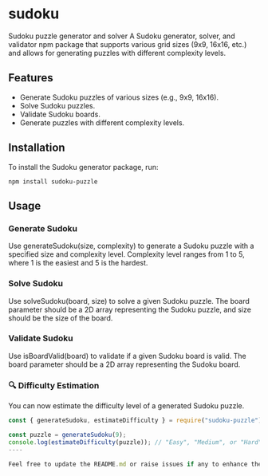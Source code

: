 # sudoku
Sudoku puzzle generator and solver
A Sudoku generator, solver, and validator npm package that supports various grid sizes (9x9, 16x16, etc.) and allows for generating puzzles with different complexity levels.

## Features

- Generate Sudoku puzzles of various sizes (e.g., 9x9, 16x16).
- Solve Sudoku puzzles.
- Validate Sudoku boards.
- Generate puzzles with different complexity levels.

## Installation

To install the Sudoku generator package, run:

```
npm install sudoku-puzzle
```

## Usage

### Generate Sudoku
Use generateSudoku(size, complexity) to generate a Sudoku puzzle with a specified size and complexity level. Complexity level ranges from 1 to 5, where 1 is the easiest and 5 is the hardest.

### Solve Sudoku
Use solveSudoku(board, size) to solve a given Sudoku puzzle. The board parameter should be a 2D array representing the Sudoku puzzle, and size should be the size of the board.

### Validate Sudoku
Use isBoardValid(board) to validate if a given Sudoku board is valid. The board parameter should be a 2D array representing the Sudoku board.

### 🔍 Difficulty Estimation

You can now estimate the difficulty level of a generated Sudoku puzzle.

```js
const { generateSudoku, estimateDifficulty } = require("sudoku-puzzle");

const puzzle = generateSudoku(9);
console.log(estimateDifficulty(puzzle)); // "Easy", "Medium", or "Hard"
----

Feel free to update the README.md or raise issues if any to enhance the project
